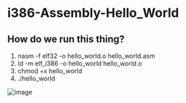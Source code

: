 # i386-Assembly-Hello_World

## How do we run this thing?
1. nasm -f elf32 -o hello_world.o hello_world.asm
2. ld -m elf_i386 -o hello_world hello_world.o
3. chmod +x hello_world
4. ./hello_world

![image](https://user-images.githubusercontent.com/86436966/136079123-12bc5253-eb15-4e11-9798-af0983374b5b.png)
